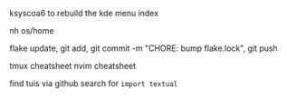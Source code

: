 ksyscoa6 to rebuild the kde menu index

nh os/home

flake update, git add, git commit -m "CHORE: bump flake.lock", git push

tmux cheatsheet
nvim cheatsheet


find tuis via github search for `import textual`


